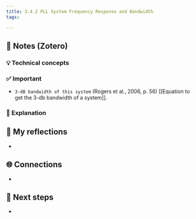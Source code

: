 ```yaml
---
title: 3.4.2 PLL System Frequency Response and Bandwidth
tags:

---
```


## 🔗 Notes (Zotero)
### 💡 Technical concepts


### ✅️ Important
- `3-dB bandwidth of this system` (Rogers et al., 2006, p. 56)
	[[Equation to get the 3-db bandwidth of a system]].

### ️🔶 Explanation



## 📝 My reflections
- 

## 🌐 Connections
- 

## 🧭 Next steps
- 

 